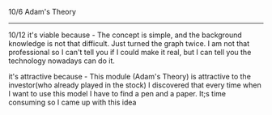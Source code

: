10/6
Adam's Theory

---

10/12
it's viable because - 
The concept is simple, and the background knowledge is not that difficult. Just turned the graph twice.
I am not that professional so I can't tell you if I could make it real, but I can tell you the technology nowadays can do it.

it's attractive because - 
This module (Adam's Theory) is attractive to the investor(who already played in the stock) I discovered that every time when I want to use this model I have to find a pen and a paper. It;s time consuming so I came up with this idea